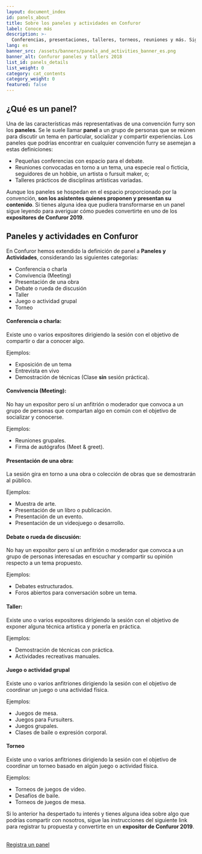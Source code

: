 ```yaml
---
layout: document_index
id: panels_about
title: Sobre los paneles y actividades en Confuror
label: Conoce más
description: >-
  Conferencias, presentaciones, talleres, torneos, reuniones y más. Sigue leyendo para conocer más sobre los contenidos que podrás proponer en Confuror 2019.
lang: es
banner_src: /assets/banners/panels_and_activities_banner_es.png
banner_alt: Confuror paneles y tallers 2018
list_id: panels_details
list_weight: 0
category: cat_contents
category_weight: 0
featured: false
---
```


## ¿Qué es un panel?

Una de las características más representativas de una convención furry son los **paneles**. Se le suele llamar **panel** a un grupo de personas que se reúnen para discutir un tema en particular, socializar y compartir experiencias. Los paneles que podrías encontrar en cualquier convención furry se asemejan a estas definiciones:

- Pequeñas conferencias con espacio para el debate.
- Reuniones convocadas en torno a un tema, una especie real o ficticia, seguidores de un hobbie, un artista o fursuit maker, o;
- Talleres prácticos de disciplinas artísticas variadas.

Aunque los paneles se hospedan en el espacio proporcionado por la convención, **son los asistentes quienes proponen y presentan su contenido**. Si tienes alguna idea que pudiera transformarse en un panel sigue leyendo para averiguar cómo puedes convertirte en uno de los **expositores de Confuror 2019**.


## Paneles y actividades en Confuror

En Confuror hemos extendido la definición de panel a **Paneles y Actividades**, considerando las siguientes categorías:

- Conferencia o charla
- Convivencia (Meeting)
- Presentación de una obra
- Debate o rueda de discusión
- Taller
- Juego o actividad grupal
- Torneo

#### Conferencia o charla:
Existe uno o varios expositores dirigiendo la sesión con el objetivo de compartir o dar a conocer algo.

Ejemplos:
- Exposición de un tema
- Entrevista en vivo
- Demostración de técnicas (Clase **sin** sesión práctica).

#### Convivencia (Meeting):
No hay un expositor pero sí un anfitrión o moderador que convoca a un grupo de personas que compartan algo en común con el objetivo de socializar y conocerse.

Ejemplos:
- Reuniones grupales.
- Firma de autógrafos (Meet & greet).

#### Presentación de una obra:
La sesión gira en torno a una obra o colección de obras que se demostrarán al público.

Ejemplos:
- Muestra de arte.
- Presentación de un libro o publicación.
- Presentación de un evento.
- Presentación de un videojuego o desarrollo.

#### Debate o rueda de discusión:
No hay un expositor pero sí un anfitrión o moderador que convoca a un grupo de personas interesadas en escuchar y compartir su opinión respecto a un tema propuesto.

Ejemplos:
- Debates estructurados.
- Foros abiertos para conversación sobre un tema.

#### Taller:
Existe uno o varios expositores dirigiendo la sesión con el objetivo de exponer alguna técnica artistica y ponerla en práctica.

Ejemplos:
- Demostración de técnicas con práctica.
- Actividades recreativas manuales.

#### Juego o actividad grupal
Existe uno o varios anfitriones dirigiendo la sesión con el objetivo de coordinar un juego o una actividad física.

Ejemplos:
- Juegos de mesa.
- Juegos para Fursuiters.
- Juegos grupales.
- Clases de baile o expresión corporal.

#### Torneo
Existe uno o varios anfitriones dirigiendo la sesión con el objetivo de coordinar un torneo basado en algún juego o actividad física.

Ejemplos:
- Torneos de juegos de video.
- Desafíos de baile.
- Torneos de juegos de mesa.

Si lo anterior ha despertado tu interés y tienes alguna idea sobre algo que podrías compartir con nosotros, sigue las instrucciones del siguiente link para registrar tu propuesta y convertirte en un **expositor de Confuror 2019**.

<br>
<div class="registration__form-button-container">
  <a href="/es/paneles/registrar" class="registration__form-button">Registra un panel</a>
</div>